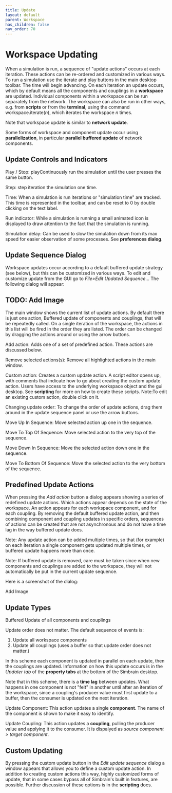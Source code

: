 ```yaml
---
title: Update
layout: default
parent: Workspace
has_children: false
nav_order: 70
---
```


# Workspace Updating

When a simulation is run, a sequence of "update actions" occurs at each iteration. These actions can be re-ordered and customized in various ways. To run a simulation use the iterate and play buttons in the main desktop toolbar. The time will begin advancing. On each iteration an update occurs, which by default means all the components and couplings in a **workspace** are updated. Individual components within a workspace can be run separately from the network. The workspace can also be run in other ways, e.g. from **scripts** or from the **terminal**, using the command workspace.iterate(*n*), which iterates the workspace *n* times.

Note that workspace update is similar to **network update**.

Some forms of workspace and component update occur using **parallelization**, in particular **parallel buffered update** of network components.

## Update Controls and Indicators

Play / Stop: playContinuously run the simulation until the user presses the same button.

Step: step iteration the simulation one time.

Time: When a simulation is run iterations or "simulation time" are tracked. This time is represented in the toolbar, and can be reset to 0 by double clicking on the text label.

Run indicator: While a simulation is running a small animated icon is displayed to draw attention to the fact that the simulation is running.

Simulation delay: Can be used to slow the simulation down from its max speed for easier observation of some processes. See **preferences dialog**.

## Update Sequence Dialog

Workspace updates occur according to a default buffered update strategy (see below), but this can be customized in various ways. To edit and customize update from the GUI go to *File>Edit Updated Sequence*... The following dialog will appear:

## TODO: Add Image

The main window shows the current list of update actions. By default there is just one action, Buffered update of components and couplings, that will be repeatedly called. On a single iteration of the workspace, the actions in this list will be fired in the order they are listed. The order can be changed by dragging the actions around or using the arrow buttons.

Add action: Adds one of a set of predefined action. These actions are discussed below.

Remove selected actions(s): Remove all highlighted actions in the main window.

Custom action: Creates a custom update action. A script editor opens up, with comments that indicate how to go about creating the custom update action. Users have access to the underlying workspace object and the gui desktop. See **scripting** for more on how to create these scripts. Note:To edit an existing custom action, double click on it.

Changing update order: To change the order of update actions, drag them around in the update sequence panel or use the arrow buttons.

Move Up In Sequence: Move selected action up one in the sequence.

Move To Top Of Sequence: Move selected action to the very top of the sequence.

Move Down In Sequence: Move the selected action down one in the sequence.

Move To Bottom Of Sequence: Move the selected action to the very bottom of the sequence.

## Predefined Update Actions

When pressing the *Add action* button a dialog appears showing a series of redefined update actions. Which actions appear depends on the state of the workspace. An action appears for each workspace component, and for each coupling. By removing the default buffered update action, and then combining component and coupling updates in specific orders, sequences of actions can be created that are not asynchronous and do not have a time lag in the way buffered update does.

Note: Any update action can be added multiple times, so that (for example) on each iteration a single component gets updated multiple times, or buffered update happens more than once.

Note: If buffered update is removed, care must be taken since when new components and couplings are added to the workspace, they will not automatically be put in the current update sequence.

Here is a screenshot of the dialog:

<!-- TODO --> Add Image

## Update Types

Buffered Update of all components and couplings

Update order does not matter. The default sequence of events is:

1. Update all workspace components
2. Update all couplings (uses a buffer so that update order does not matter.)

In this scheme each component is updated in parallel on each update, then the couplings are updated. Information on how this update occurs is in the *Updater tab* of the **property tabs** at the bottom of the Simbrain desktop.

Note that in this scheme, there is a **time lag** between updates. What happens in one component is not "felt" in another until after an iteration of the workspace, since a coupling's producer value must first update to a buffer, then the consumer is updated on the next iteration.

Update Component: This action updates a single **component**. The name of the component is shown to make it easy to identify.

Update Coupling: This action updates a **coupling**, pulling the producer value and applying it to the consumer. It is dispalyed as *source component > target component*.

## Custom Updating

By pressing the custom update button in the *Edit update sequence* dialog a window appears that allows you to define a custom update action. In addition to creating custom actions this way, highly customized forms of update, that in some cases bypass all of Simbrain's built in features, are possible. Further discussion of these options is in the **scripting** docs.